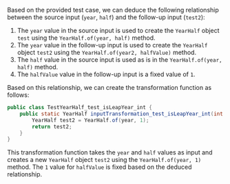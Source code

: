 Based on the provided test case, we can deduce the following relationship between the source input (`year`, `half`) and the follow-up input (`test2`):

1. The `year` value in the source input is used to create the `YearHalf` object `test` using the `YearHalf.of(year, half)` method.
2. The `year` value in the follow-up input is used to create the `YearHalf` object `test2` using the `YearHalf.of(year2, halfValue)` method.
3. The `half` value in the source input is used as is in the `YearHalf.of(year, half)` method.
4. The `halfValue` value in the follow-up input is a fixed value of `1`.

Based on this relationship, we can create the transformation function as follows:

```java
public class TestYearHalf_test_isLeapYear_int {
    public static YearHalf inputTransformation_test_isLeapYear_int(int year, Half half)  {
        YearHalf test2 = YearHalf.of(year, 1);
        return test2;
    }
}
```

This transformation function takes the `year` and `half` values as input and creates a new `YearHalf` object `test2` using the `YearHalf.of(year, 1)` method. The `1` value for `halfValue` is fixed based on the deduced relationship.